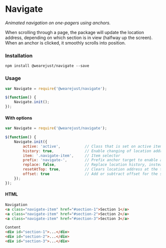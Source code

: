 # Navigate
*Animated navigation on one-pagers using anchors.*

When scrolling through a page, the package will update the location address, depending on which section is in view (halfway up the screen).
When an anchor is clicked, it smoothly scrolls into position.


### Installation
```
npm install @wearejust/navigate --save
```

### Usage
```javascript
var Navigate = require('@wearejust/navigate');

$(function() {
    Navigate.init();
});
```

#### With options
```javascript
var Navigate = require('@wearejust/navigate');

$(function() {
    Navigate.init({
        active: 'active',           // Class that is set on active item
        history: true,              // Enable changing of location address
        item: '.navigate-item',     // Item selector
        prefix: 'navigate-',        // Prefix anchor target to enable animation
        replace: false,             // Replace location history, instead of adding
        resetAtTop: true,           // Clears location address at the top of the page
        offset: true                // Add or subtract offset for the scroll destination
    });
});
```

#### HTML
```html
Navigation
<a class="navigate-item" href="#section-1">Section 1</a>
<a class="navigate-item" href="#section-2">Section 2</a>
<a class="navigate-item" href="#section-3">Section 3</a>

Content
<div id="section-1">...</div>
<div id="section-2">...</div>
<div id="section-3">...</div>
```